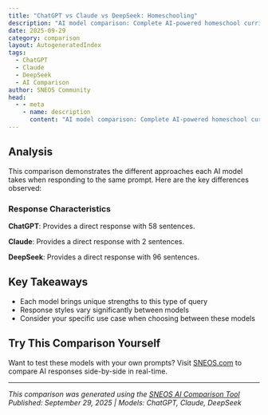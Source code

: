```yaml
---
title: "ChatGPT vs Claude vs DeepSeek: Homeschooling"
description: "AI model comparison: Complete AI-powered homeschool curriculum design for different grade levels..."
date: 2025-09-29
category: comparison
layout: AutogeneratedIndex
tags:
  - ChatGPT
  - Claude
  - DeepSeek
  - AI Comparison
author: SNEOS Community
head:
  - - meta
    - name: description
      content: "AI model comparison: Complete AI-powered homeschool curriculum design for different grade levels..."
---
```


<ChatComparison
  title="ChatGPT vs Claude vs DeepSeek: Homeschooling"
  prompt="Complete AI-powered homeschool curriculum design for different grade levels"
  :responses='{
    "ChatGPT": "Creating a comprehensive AI-powered homeschool curriculum involves integrating artificial intelligence tools and resources tailored to various grade levels, ensuring personalized, adaptive, and engaging learning experiences. Below is a complete outline and design for AI-powered homeschool curricula across Elementary, Middle, and High School levels.\n\n---\n\n## 1. **Curriculum Overview**\n\n### Objectives:\n- Personalized learning tailored to student\u0027s pace and interests.\n- Adaptive assessment and feedback using AI.\n- Integration of multidisciplinary subjects with technology.\n- Development of critical thinking, creativity, and digital literacy.\n\n---\n\n## 2. **Grade Level Breakdown**\n\n### A. Elementary School (Grades K-5)\n**Focus:** Foundational skills in literacy, numeracy, science, social studies, creativity, and social-emotional learning.\n\n**AI Tools/Features:**\n- Speech-to-text and text-to-speech for reading and writing assistance.\n- Adaptive math apps (e.g., DreamBox, Prodigy).\n- Interactive story generators and reading comprehension aids.\n- AI-driven social-emotional learning platforms.\n- Virtual science labs and exploration activities.\n- Gamified learning modules.\n\n**Sample Weekly Schedule:**\n| Subject            | AI Integration Example                          | Time per week |\n|--------------------|------------------------------------------------|---------------|\n| Reading \u0026 Writing  | AI tutor with NLP for reading fluency and writing prompts | 4 hours       |\n| Math               | Adaptive math games with personalized difficulty | 4 hours       |\n| Science            | Virtual science experiments and AI chatbots for Q\u0026A | 2 hours       |\n| Social Studies     | AI-powered interactive maps and history stories | 1.5 hours     |\n| Art \u0026 Creativity   | AI-assisted drawing apps and music creation tools | 1.5 hours     |\n| Social-Emotional Learning | Emotion recognition games and digital mindfulness sessions | 1 hour        |\n\n---\n\n### B. Middle School (Grades 6-8)\n**Focus:** Building critical thinking, deeper subject knowledge, introduction to coding and data literacy.\n\n**AI Tools/Features:**\n- Intelligent tutoring systems for math and science (e.g., Khan Academy with AI).\n- AI-driven writing enhancement tools.\n- Coding platforms with AI mentors (e.g., Code.org with AI hints).\n- Data analysis and visualization using beginner-friendly AI tools.\n- AI-based research assistants for project work.\n- Virtual reality (VR) historical reconstructions and science models.\n\n**Sample Weekly Schedule:**\n| Subject            | AI Integration Example                          | Time per week |\n|--------------------|------------------------------------------------|---------------|\n| English Language Arts | AI writing assistants and literature analysis | 4 hours       |\n| Math               | Adaptive problem solvers and personalized lessons | 4 hours       |\n| Science            | AI-powered simulations and virtual labs          | 3 hours       |\n| Social Studies     | Interactive timelines and AI-facilitated debates | 2 hours       |\n| Computer Science   | AI-guided coding lessons and problem-solving      | 2 hours       |\n| Electives (Art, Music, etc.) | AI creativity tools and virtual instruments   | 2 hours       |\n\n---\n\n### C. High School (Grades 9-12)\n**Focus:** Advanced subject mastery, exam preparation, STEM integration, college/career readiness.\n\n**AI Tools/Features:**\n- Advanced AI tutors for calculus, physics, chemistry.\n- AI-powered essay grading and feedback systems.\n- Personalized SAT/ACT/GRE preparation platforms.\n- AI-assisted research databases and citation management.\n- Machine learning and AI coursework with hands-on projects.\n- Career guidance chatbots and virtual internships.\n\n**Sample Weekly Schedule:**\n| Subject            | AI Integration Example                              | Time per week |\n|--------------------|----------------------------------------------------|---------------|\n| English Literature \u0026 Composition | AI essay feedback and literary analysis tools         | 5 hours       |\n| Mathematics        | Personalized advanced math tutoring and problem sets | 5 hours       |\n| Science (Biology, Chemistry, Physics) | AI virtual labs and complex simulations                 | 5 hours       |\n| Social Studies     | AI-facilitated research projects and critical discussions | 3 hours       |\n| Computer Science \u0026 AI | Hands-on AI projects and coding mentorship            | 3 hours       |\n| Electives \u0026 Career Prep | AI career counseling and resume building apps          | 2 hours       |\n\n---\n\n## 3. **Assessment and Feedback**\n\n- Continuous formative assessments through AI analytics.\n- Adaptive tests to measure concept mastery.\n- Portfolio creation with AI curating progress.\n- Real-time feedback and customized learning path adjustments.\n- Parent/teacher dashboards with actionable insights.\n\n---\n\n## 4. **Implementation Considerations**\n\n- Select AI platforms with strong data privacy and security.\n- Incorporate offline activities to balance screen time.\n- Allow flexibility to adapt based on student\u2019s preferences and goals.\n- Provide training for parents/educators to use AI tools effectively.\n\n---\n\n## 5. **Example AI Tools \u0026 Platforms**\n\n| Grade Level       | Recommended AI Tools                         |\n|-------------------|---------------------------------------------|\n| Elementary        | Khan Academy Kids, DreamBox, Epic!, Osmo ABCs |\n| Middle School     | Khan Academy, Grammarly, Code.org, Labster     |\n| High School       | Coursera AI courses, OpenAI ChatGPT for tutoring, Turnitin, Brilliant.org |\n\n---\n\nBy leveraging AI-powered adaptive learning, virtual labs, personalized tutors, and data-driven feedback, this homeschool curriculum can deliver a rich and individualized educational experience tailored to the needs of each grade level.",
    "Claude": "Invalid API source. Please specify \u0027openai\u0027, \u0027anthropic\u0027, \u0027gemini\u0027, \u0027gemini-grounding\u0027, \u0027deepseek\u0027, \u0027grok\u0027, \u0027grok-live\u0027, or \u0027mistral\u0027.",
    "DeepSeek": "Of course. Here is a comprehensive, AI-powered homeschool curriculum design for different grade levels. This guide is structured to be a flexible framework that leverages AI as a co-educator, personal tutor, and creative partner, while emphasizing the irreplaceable role of the human parent/guide.\n\n### **Core Philosophy: The AI-Powered Homeschool**\n\nThe goal is not to replace the parent, but to augment their capabilities. AI handles administrative tasks, generates creative content, provides instant feedback, and personalizes learning paths. The parent remains the primary mentor, emotional guide, and facilitator of deep, meaningful discussions and real-world experiences.\n\n---\n\n### **The AI Toolkit: Your Digital Teaching Assistants**\n\n*   **Large Language Models (LLMs):** ChatGPT, Claude, Gemini, etc. These are your core tools for lesson generation, explanation, and Q\u0026A.\n*   **AI Tutors:** Khanmigo, Khan Academy\u0027s AI, or custom GPTs designed for tutoring in specific subjects.\n*   **Creative \u0026 Multimedia AI:**\n    *   **Image Generators:** Midjourney, DALL-E, Stable Diffusion (for creating illustrations, historical scenes, science diagrams).\n    *   **Audio AI:** ElevenLabs (for generating narrations, character voices), Suno/AudioGen (for creating music/soundscapes).\n    *   **Video AI:** Platforms like Heygen or Pictory for creating short educational clips.\n*   **Administrative AI:** Use ChatGPT or Claude to generate schedules, track learning objectives, and create assessments.\n\n---\n\n### **Curriculum Design by Grade Level**\n\nThis design follows a **Project-Based Learning (PBL)** model, ideal for integrating multiple subjects and leveraging AI\u0027s strengths. Each level includes a sample \u0022Unit Hook\u0022 to demonstrate the approach.\n\n---\n\n### **Level 1: Early Elementary (K-2nd Grade)**\n**Theme: \u0022Wonder \u0026 Discovery\u0022**\n\n*   **Focus:** Foundational literacy and numeracy, social skills, exploration of the immediate world.\n*   **AI\u0027s Role:** Storyteller, game creator, visual aid generator, patient practice partner.\n\n| Subject | AI-Powered Activities \u0026 Prompts |\n| :--- | :--- |\n| **Literacy** | **Prompt:** \u0022Act as a friendly reading tutor for a 6-year-old. Help me teach the phoneme /sh/. Provide 5 example words, a silly sentence using them, and a short, engaging practice activity.\u0022 \u003Cbr\u003E **Activity:** Use an AI image generator to create custom illustrations for a story the child dictates. |\n| **Math** | **Prompt:** \u0022Create a fun, interactive game for practicing addition up to 10. Use a theme about dinosaurs collecting eggs.\u0022 \u003Cbr\u003E **Activity:** Generate simple word problems featuring the child\u0027s favorite toys or characters. |\n| **Science** | **Prompt:** \u0022Explain the life cycle of a butterfly in simple terms for a 1st grader. Then, suggest a hands-on activity we can do in the garden to observe insects.\u0022 |\n| **Social Studies** | **Prompt:** \u0022Generate a short script for a puppet show about what a community helper, like a firefighter or librarian, does.\u0022 |\n| **Art/Music** | **Prompt:** \u0022Give me instructions for a process art project using only recycled materials like cardboard tubes and old magazines.\u0022 \u003Cbr\u003E **Activity:** Use an AI music tool to generate a simple, happy melody and have the child draw what it sounds like. |\n\n**Sample Unit: \u0022Our Neighborhood Heroes\u0022**\n*   **Hook:** \u0022Who are the helpers in our town? Let\u0027s find out and thank them!\u0022\n*   **AI Use:** Generate a custom story about a day in the life of a mail carrier. Create a map of your neighborhood. Design thank you cards for local heroes using AI image generator.\n\n---\n\n### **Level 2: Upper Elementary (3rd-5th Grade)**\n**Theme: \u0022Exploration \u0026 Systems\u0022**\n\n*   **Focus:** Building fluency in reading and math, understanding cause and effect, developing research skills.\n*   **AI\u0027s Role:** Research assistant, creative writer, quiz generator, debate opponent.\n\n| Subject | AI-Powered Activities \u0026 Prompts |\n| :--- | :--- |\n| **Literacy** | **Prompt:** \u0022My 4th grader is reading *Charlotte\u0027s Web*. Generate 5 discussion questions that focus on character motivation and theme. Then, help us outline a short book report.\u0022 |\n| **Math** | **Prompt:** \u0022We are learning about fractions. Create a real-world word problem involving a recipe that needs to be doubled. Then, provide a step-by-step solution.\u0022 |\n| **Science** | **Prompt:** \u0022Explain the water cycle as if you are a drop of water going on an adventure. Include the terms evaporation, condensation, and precipitation in your story.\u0022 |\n| **Social Studies** | **Prompt:** \u0022Simulate a debate between a Patriot and a Loyalist in the American Colonies. I will play one side, and you play the other.\u0022 |\n| **Art/Music** | **Prompt:** \u0022Describe the artistic style of Van Gogh and then suggest a project where we can recreate *The Starry Night* using a different medium, like torn paper or clay.\u0022 |\n\n**Sample Unit: \u0022Eco-Warriors: Designing a Green City\u0022**\n*   **Hook:** \u0022You\u0027ve been hired to design a city of the future that is sustainable and eco-friendly. What will you include?\u0022\n*   **AI Use:** Research renewable energy sources with an AI tutor. Use an AI image generator to create blueprints and models of the green city. Write a persuasive speech to the \u0022city council\u0022 (the parents) advocating for the plan.\n\n---\n\n### **Level 3: Middle School (6th-8th Grade)**\n**Theme: \u0022Analysis \u0026 Argument\u0022**\n\n*   **Focus:** Critical thinking, analytical writing, understanding complex systems, personal responsibility.\n*   **AI\u0027s Role:** Socratic debate partner, editor, data analyst, project manager.\n\n| Subject | AI-Powered Activities \u0026 Prompts |\n| :--- | :--- |\n| **Literacy** | **Prompt:** \u0022Here is a draft of my student\u0027s persuasive essay. Provide constructive feedback on the strength of their thesis statement and evidence. Do not rewrite it for them.\u0022 |\n| **Math** | **Prompt:** \u0022We are studying linear equations. Generate a set of data about video game scores over time. Then, guide me through the process of plotting the data and finding the line of best fit.\u0022 |\n| **Science** | **Prompt:** \u0022Act as a fellow scientist. I have an hypothesis that plants grow better with classical music. Help me design a controlled experiment to test this, identifying the variables.\u0022 |\n| **Social Studies** | **Prompt:** \u0022Simulate a press conference with Julius Caesar. I am a Roman journalist. I will ask you questions, and you must answer in character based on historical facts.\u0022 |\n| **Coding/Electives** | **Prompt:** \u0022I want to learn the basics of Python. Create a simple, step-by-step coding project to build a text-based adventure game.\u0022 |\n\n**Sample Unit: \u0022The Propaganda Project\u0022**\n*   **Hook:** \u0022How are we influenced by the media we consume? You will deconstruct a modern advertising campaign and create your own with a positive message.\u0022\n*   **AI Use:** Analyze historical and modern propaganda techniques with an AI. Use an AI image generator to create mock-ups of advertisements. Draft and refine a script for a public service announcement.\n\n---\n\n### **Level 4: High School (9th-12th Grade)**\n**Theme: \u0022Synthesis \u0026 Specialization\u0022**\n\n*   **Focus:** Mastery of subjects, college/career preparedness, independent research, developing a worldview.\n*   **AI\u0027s Role:** University-level tutor, research collaborator, career counselor, personal statement coach.\n\n| Subject | AI-Powered Activities \u0026 Prompts |\n| :--- | :--- |\n| **Literacy** | **Prompt:** \u0022Analyze the use of symbolism in *The Great Gatsby*. Provide a detailed paragraph, and then challenge my interpretation with a counter-argument to deepen my analysis.\u0022 |\n| **Math** | **Prompt:** \u0022Explain the practical application of Calculus in the field of robotics. Then, work through a sample optimization problem with me step-by-step.\u0022 |\n| **Science** | **Prompt:** \u0022I am conducting a research project on CRISPR gene editing. Help me summarize the current scientific literature and identify the key ethical debates surrounding this technology.\u0022 |\n| **Social Studies** | **Prompt:** \u0022Simulate a Model UN debate on climate change. You will represent the economic interests of a developing nation, while I represent a developed nation.\u0022 |\n| **College Prep** | **Prompt:** \u0022Review the bullet points from my extracurricular activities and help me brainstorm compelling narratives for my Common App essay.\u0022 |\n\n**Sample Unit: \u0022The Startup Incubator\u0022**\n*   **Hook:** \u0022Identify a real-world problem and develop a viable business plan for a startup that solves it.\u0022\n*   **AI Use:** Conduct market analysis using AI to summarize trends. Use AI to create a financial model and projections. Design a logo and branding with an AI image generator. Practice the \u0022pitch\u0022 by having the AI act as a skeptical venture capitalist.\n\n---\n\n### **The Weekly Flow: A Dynamic Schedule**\n\nDon\u0027t create a rigid, minute-by-minute schedule. Instead, use a dynamic flow.\n\n*   **Morning Block (Core Skills):** Use AI tutors for personalized math and language arts practice. The parent reviews progress reports generated by the AI.\n*   **Project Block (Integrated Learning):** 2-3 hours dedicated to the current PBL unit. This is where students use AI for research, creation, and design.\n*   **Skill \u0026 Enrichment Block:** Foreign language practice (using AI conversation partners), coding, music, art, or physical education.\n*"
  }'
  published-date="16:28"
/>

## Analysis

This comparison demonstrates the different approaches each AI model takes when responding to the same prompt. Here are the key differences observed:

### Response Characteristics

**ChatGPT**: Provides a direct response with 58 sentences. 

**Claude**: Provides a direct response with 2 sentences. 

**DeepSeek**: Provides a direct response with 96 sentences. 

## Key Takeaways

- Each model brings unique strengths to this type of query
- Response styles vary significantly between models
- Consider your specific use case when choosing between these models

## Try This Comparison Yourself

Want to test these models with your own prompts? Visit [SNEOS.com](https://sneos.com) to compare AI responses side-by-side in real-time.

---

*This comparison was generated using the [SNEOS AI Comparison Tool](https://sneos.com)*
*Published: September 29, 2025 | Models: ChatGPT, Claude, DeepSeek*
